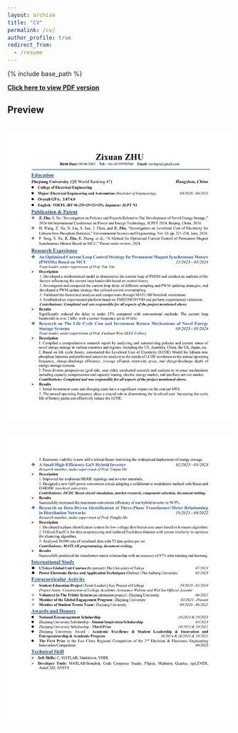 ```yaml
---
layout: archive
title: "CV"
permalink: /cv/
author_profile: true
redirect_from:
  - /resume
---
```


{% include base_path %}

[**Click here to view PDF version**](https://ZhuZixuan0809.github.io/files/CV-Zhu-Zixuan.pdf)

## Preview
<br/><img src='images/CV-Zhu-Zixuan_page-0001.jpg'>

<br/><img src='images/CV-Zhu-Zixuan_page-0002.jpg'>
